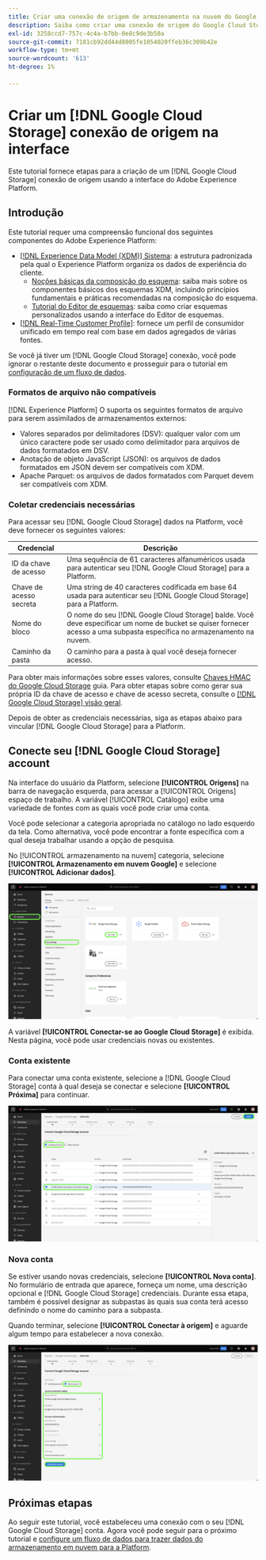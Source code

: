 ```yaml
---
title: Criar uma conexão de origem de armazenamento na nuvem do Google na interface
description: Saiba como criar uma conexão de origem do Google Cloud Storage usando a interface do Adobe Experience Platform.
exl-id: 3258ccd7-757c-4c4a-b7bb-0e8c9de3b50a
source-git-commit: 7181cb92dd44d8005fe1054020ffeb36c309b42e
workflow-type: tm+mt
source-wordcount: '613'
ht-degree: 1%

---
```


# Criar um [!DNL Google Cloud Storage] conexão de origem na interface

Este tutorial fornece etapas para a criação de um [!DNL Google Cloud Storage] conexão de origem usando a interface do Adobe Experience Platform.

## Introdução

Este tutorial requer uma compreensão funcional dos seguintes componentes do Adobe Experience Platform:

* [[!DNL Experience Data Model (XDM)] Sistema](../../../../../xdm/home.md): a estrutura padronizada pela qual o Experience Platform organiza os dados de experiência do cliente.
   * [Noções básicas da composição do esquema](../../../../../xdm/schema/composition.md): saiba mais sobre os componentes básicos dos esquemas XDM, incluindo princípios fundamentais e práticas recomendadas na composição do esquema.
   * [Tutorial do Editor de esquemas](../../../../../xdm/tutorials/create-schema-ui.md): saiba como criar esquemas personalizados usando a interface do Editor de esquemas.
* [[!DNL Real-Time Customer Profile]](../../../../../profile/home.md): fornece um perfil de consumidor unificado em tempo real com base em dados agregados de várias fontes.

Se você já tiver um [!DNL Google Cloud Storage] conexão, você pode ignorar o restante deste documento e prosseguir para o tutorial em [configuração de um fluxo de dados](../../dataflow/batch/cloud-storage.md).

### Formatos de arquivo não compatíveis

[!DNL Experience Platform] O suporta os seguintes formatos de arquivo para serem assimilados de armazenamentos externos:

* Valores separados por delimitadores (DSV): qualquer valor com um único caractere pode ser usado como delimitador para arquivos de dados formatados em DSV.
* Anotação de objeto JavaScript (JSON): os arquivos de dados formatados em JSON devem ser compatíveis com XDM.
* Apache Parquet: os arquivos de dados formatados com Parquet devem ser compatíveis com XDM.

### Coletar credenciais necessárias

Para acessar seu [!DNL Google Cloud Storage] dados na Platform, você deve fornecer os seguintes valores:

| Credencial | Descrição |
| ---------- | ----------- |
| ID da chave de acesso | Uma sequência de 61 caracteres alfanuméricos usada para autenticar seu [!DNL Google Cloud Storage] para a Platform. |
| Chave de acesso secreta | Uma string de 40 caracteres codificada em base 64 usada para autenticar seu [!DNL Google Cloud Storage] para a Platform. |
| Nome do bloco | O nome do seu [!DNL Google Cloud Storage] balde. Você deve especificar um nome de bucket se quiser fornecer acesso a uma subpasta específica no armazenamento na nuvem. |
| Caminho da pasta | O caminho para a pasta à qual você deseja fornecer acesso. |

Para obter mais informações sobre esses valores, consulte [Chaves HMAC do Google Cloud Storage](https://cloud.google.com/storage/docs/authentication/hmackeys#overview) guia. Para obter etapas sobre como gerar sua própria ID da chave de acesso e chave de acesso secreta, consulte o [[!DNL Google Cloud Storage] visão geral](../../../../connectors/cloud-storage/google-cloud-storage.md).

Depois de obter as credenciais necessárias, siga as etapas abaixo para vincular [!DNL Google Cloud Storage] para a Platform.

## Conecte seu [!DNL Google Cloud Storage] account

Na interface do usuário da Platform, selecione **[!UICONTROL Origens]** na barra de navegação esquerda, para acessar a [!UICONTROL Origens] espaço de trabalho. A variável [!UICONTROL Catálogo] exibe uma variedade de fontes com as quais você pode criar uma conta.

Você pode selecionar a categoria apropriada no catálogo no lado esquerdo da tela. Como alternativa, você pode encontrar a fonte específica com a qual deseja trabalhar usando a opção de pesquisa.

No [!UICONTROL armazenamento na nuvem] categoria, selecione **[!UICONTROL Armazenamento em nuvem Google]** e selecione **[!UICONTROL Adicionar dados]**.

![A tela Interface do usuário da Platform exibindo a página do catálogo de origens.](../../../../images/tutorials/create/google-cloud-storage/catalog.png)

A variável **[!UICONTROL Conectar-se ao Google Cloud Storage]** é exibida. Nesta página, você pode usar credenciais novas ou existentes.

### Conta existente

Para conectar uma conta existente, selecione a [!DNL Google Cloud Storage] conta à qual deseja se conectar e selecione **[!UICONTROL Próxima]** para continuar.

![A tela da interface do usuário da Platform que exibe a página da conta existente de uma fonte de armazenamento na nuvem da Google](../../../../images/tutorials/create/google-cloud-storage/existing.png)

### Nova conta

Se estiver usando novas credenciais, selecione **[!UICONTROL Nova conta]**. No formulário de entrada que aparece, forneça um nome, uma descrição opcional e [!DNL Google Cloud Storage] credenciais. Durante essa etapa, também é possível designar as subpastas às quais sua conta terá acesso definindo o nome do caminho para a subpasta.

Quando terminar, selecione **[!UICONTROL Conectar à origem]** e aguarde algum tempo para estabelecer a nova conexão.

![A tela da interface do usuário da Platform que exibe a nova página da conta para uma fonte de armazenamento na nuvem da Google.](../../../../images/tutorials/create/google-cloud-storage/new.png)


## Próximas etapas

Ao seguir este tutorial, você estabeleceu uma conexão com o seu [!DNL Google Cloud Storage] conta. Agora você pode seguir para o próximo tutorial e [configure um fluxo de dados para trazer dados do armazenamento em nuvem para a Platform](../../dataflow/batch/cloud-storage.md).
